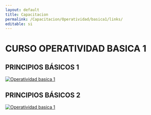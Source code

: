 ```yaml
---
layout: default
title: Capacitacion
permalink: /Capacitacion/Operatividad/basica1/links/
editable: si
---
```


# CURSO OPERATIVIDAD BASICA 1  

## PRINCIPIOS BÁSICOS 1  


[![Operatividad basica 1](https://oasiserp-my.sharepoint.com/personal/martha_velasquez_oasiscom_com/_layouts/15/guestaccess.aspx?docid=11e951da0cbda4a169506eee27f4165be&authkey=Acf4Ba0Cs_yYITqoR33Oij8)](https://www.youtube.com/watch?v=TFgIEBF_pqI) 


## PRINCIPIOS BÁSICOS 2


[![Operatividad basica 1](https://oasiserp-my.sharepoint.com/personal/martha_velasquez_oasiscom_com/_layouts/15/guestaccess.aspx?docid=1fc8a91dec4b94de49d048946512e14d3&authkey=AQobGnk1w2typAwEXFq4tMc)](https://www.youtube.com/embed/olTkOobSuQM)










